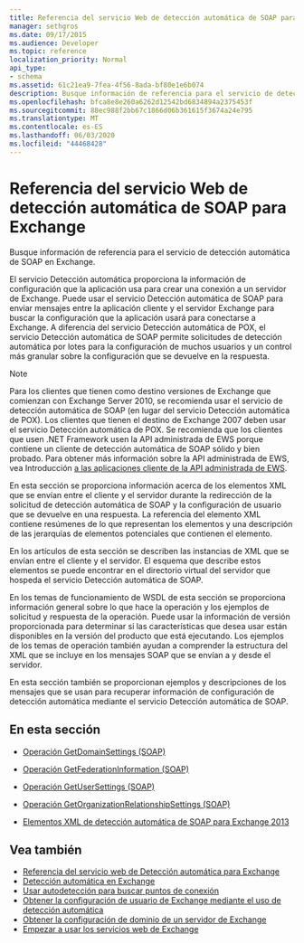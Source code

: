 ```yaml
---
title: Referencia del servicio Web de detección automática de SOAP para Exchange
manager: sethgros
ms.date: 09/17/2015
ms.audience: Developer
ms.topic: reference
localization_priority: Normal
api_type:
- schema
ms.assetid: 61c21ea9-7fea-4f56-8ada-bf80e1e6b074
description: Busque información de referencia para el servicio de detección automática de SOAP en Exchange.
ms.openlocfilehash: bfca8e8e260a6262d12542bd6834894a2375453f
ms.sourcegitcommit: 88ec988f2bb67c1866d06b361615f3674a24e795
ms.translationtype: MT
ms.contentlocale: es-ES
ms.lasthandoff: 06/03/2020
ms.locfileid: "44468428"
---
```

# <a name="soap-autodiscover-web-service-reference-for-exchange"></a>Referencia del servicio Web de detección automática de SOAP para Exchange

Busque información de referencia para el servicio de detección automática de SOAP en Exchange.
  
El servicio Detección automática proporciona la información de configuración que la aplicación usa para crear una conexión a un servidor de Exchange. Puede usar el servicio Detección automática de SOAP para enviar mensajes entre la aplicación cliente y el servidor Exchange para buscar la configuración que la aplicación usará para conectarse a Exchange. A diferencia del servicio Detección automática de POX, el servicio Detección automática de SOAP permite solicitudes de detección automática por lotes para la configuración de muchos usuarios y un control más granular sobre la configuración que se devuelve en la respuesta. 
  
> [!NOTE]
> Para los clientes que tienen como destino versiones de Exchange que comienzan con Exchange Server 2010, se recomienda usar el servicio de detección automática de SOAP (en lugar del servicio Detección automática de POX). Los clientes que tienen el destino de Exchange 2007 deben usar el servicio Detección automática de POX. Se recomienda que los clientes que usen .NET Framework usen la API administrada de EWS porque contiene un cliente de detección automática de SOAP sólido y bien probado. Para obtener más información sobre la API administrada de EWS, vea Introducción [a las aplicaciones cliente de la API administrada de EWS](https://msdn.microsoft.com/library/c2267733-6f4f-49e5-9614-1e4a24c3af1a%28Office.15%29.aspx). 
  
En esta sección se proporciona información acerca de los elementos XML que se envían entre el cliente y el servidor durante la redirección de la solicitud de detección automática de SOAP y la configuración de usuario que se devuelve en una respuesta. La referencia del elemento XML contiene resúmenes de lo que representan los elementos y una descripción de las jerarquías de elementos potenciales que contienen el elemento. 
  
En los artículos de esta sección se describen las instancias de XML que se envían entre el cliente y el servidor. El esquema que describe estos elementos se puede encontrar en el directorio virtual del servidor que hospeda el servicio Detección automática de SOAP.
  
En los temas de funcionamiento de WSDL de esta sección se proporciona información general sobre lo que hace la operación y los ejemplos de solicitud y respuesta de la operación. Puede usar la información de versión proporcionada para determinar si las características que desea usar están disponibles en la versión del producto que está ejecutando. Los ejemplos de los temas de operación también ayudan a comprender la estructura del XML que se incluye en los mensajes SOAP que se envían a y desde el servidor.
  
En esta sección también se proporcionan ejemplos y descripciones de los mensajes que se usan para recuperar información de configuración de detección automática mediante el servicio Detección automática de SOAP. 
  
## <a name="in-this-section"></a>En esta sección
<a name="bk_InThisSection"> </a>

- [Operación GetDomainSettings (SOAP)](getdomainsettings-operation-soap.md)
    
- [Operación GetFederationInformation (SOAP)](getfederationinformation-operation-soap.md)
    
- [Operación GetUserSettings (SOAP)](getusersettings-operation-soap.md)
    
- [Operación GetOrganizationRelationshipSettings (SOAP)](getorganizationrelationshipsettings-operation-soap.md)
    
- [Elementos XML de detección automática de SOAP para Exchange 2013](soap-autodiscover-xml-elements-for-exchange-2013.md)
    
## <a name="see-also"></a>Vea también


- [Referencia del servicio web de Detección automática para Exchange](autodiscover-web-service-reference-for-exchange.md)
- [Detección automática en Exchange](../exchange-web-services/autodiscover-for-exchange.md)
- [Usar autodetección para buscar puntos de conexión](https://msdn.microsoft.com/library/03896542-549b-4c45-973c-98f9025ea26c%28Office.15%29.aspx)
- [Obtener la configuración de usuario de Exchange mediante el uso de detección automática](https://msdn.microsoft.com/library/6d90c305-4802-4e18-8d52-f60349feaa8d%28Office.15%29.aspx)
- [Obtener la configuración de dominio de un servidor de Exchange](https://msdn.microsoft.com/library/2f9acb81-5135-4f72-94e8-65c235d725e6%28Office.15%29.aspx)
- [Empezar a usar los servicios web de Exchange](../exchange-web-services/start-using-web-services-in-exchange.md)
    

